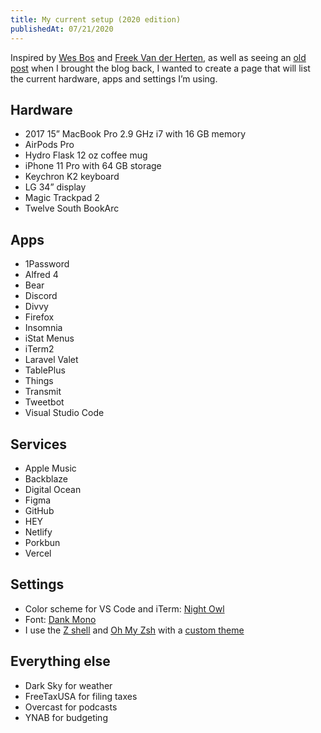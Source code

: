 ```yaml
---
title: My current setup (2020 edition)
publishedAt: 07/21/2020
---
```

Inspired by [Wes Bos](https://wesbos.com/uses) and [Freek Van der Herten](https://freek.dev/uses), as well as seeing an [old post](#) when I brought the blog back, I wanted to create a page that will list the current hardware, apps and settings I’m using.

## Hardware
* 2017 15” MacBook Pro 2.9 GHz i7 with 16 GB memory
* AirPods Pro
* Hydro Flask 12 oz coffee mug
* iPhone 11 Pro with 64 GB storage
* Keychron K2 keyboard
* LG 34” display
* Magic Trackpad 2
* Twelve South BookArc

## Apps
* 1Password
* Alfred 4
* Bear
* Discord
* Divvy
* Firefox
* Insomnia
* iStat Menus
* iTerm2
* Laravel Valet
* TablePlus
* Things
* Transmit
* Tweetbot
* Visual Studio Code

## Services
* Apple Music
* Backblaze
* Digital Ocean
* Figma
* GitHub
* HEY
* Netlify
* Porkbun
* Vercel

## Settings
* Color scheme for VS Code and iTerm: [Night Owl](https://marketplace.visualstudio.com/items?itemName=sdras.night-owl)
* Font: [Dank Mono](https://dank.sh)
* I use the [Z shell](https://en.wikipedia.org/wiki/Z_shell) and [Oh My Zsh](https://ohmyz.sh) with a [custom theme](https://github.com/notnek/zsh-theme)

## Everything else
* Dark Sky for weather
* FreeTaxUSA for filing taxes
* Overcast for podcasts
* YNAB for budgeting
